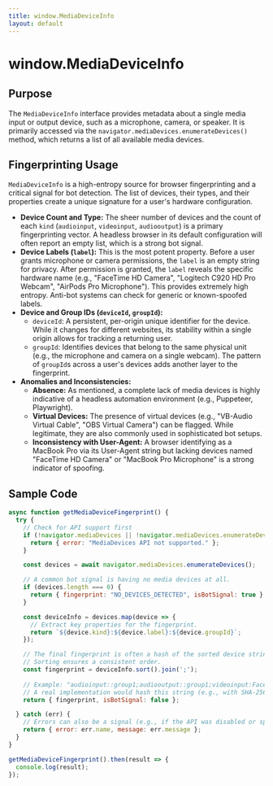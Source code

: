 ```yaml
---
title: window.MediaDeviceInfo
layout: default
---
```

# window.MediaDeviceInfo
## Purpose
The `MediaDeviceInfo` interface provides metadata about a single media input or output device, such as a microphone, camera, or speaker. It is primarily accessed via the `navigator.mediaDevices.enumerateDevices()` method, which returns a list of all available media devices.

## Fingerprinting Usage
`MediaDeviceInfo` is a high-entropy source for browser fingerprinting and a critical signal for bot detection. The list of devices, their types, and their properties create a unique signature for a user's hardware configuration.

*   **Device Count and Type:** The sheer number of devices and the count of each `kind` (`audioinput`, `videoinput`, `audiooutput`) is a primary fingerprinting vector. A headless browser in its default configuration will often report an empty list, which is a strong bot signal.
*   **Device Labels (`label`):** This is the most potent property. Before a user grants microphone or camera permissions, the `label` is an empty string for privacy. After permission is granted, the `label` reveals the specific hardware name (e.g., "FaceTime HD Camera", "Logitech C920 HD Pro Webcam", "AirPods Pro Microphone"). This provides extremely high entropy. Anti-bot systems can check for generic or known-spoofed labels.
*   **Device and Group IDs (`deviceId`, `groupId`):**
    *   `deviceId`: A persistent, per-origin unique identifier for the device. While it changes for different websites, its stability within a single origin allows for tracking a returning user.
    *   `groupId`: Identifies devices that belong to the same physical unit (e.g., the microphone and camera on a single webcam). The pattern of `groupId`s across a user's devices adds another layer to the fingerprint.
*   **Anomalies and Inconsistencies:**
    *   **Absence:** As mentioned, a complete lack of media devices is highly indicative of a headless automation environment (e.g., Puppeteer, Playwright).
    *   **Virtual Devices:** The presence of virtual devices (e.g., "VB-Audio Virtual Cable", "OBS Virtual Camera") can be flagged. While legitimate, they are also commonly used in sophisticated bot setups.
    *   **Inconsistency with User-Agent:** A browser identifying as a MacBook Pro via its User-Agent string but lacking devices named "FaceTime HD Camera" or "MacBook Pro Microphone" is a strong indicator of spoofing.

## Sample Code
```javascript
async function getMediaDeviceFingerprint() {
  try {
    // Check for API support first
    if (!navigator.mediaDevices || !navigator.mediaDevices.enumerateDevices) {
      return { error: "MediaDevices API not supported." };
    }

    const devices = await navigator.mediaDevices.enumerateDevices();

    // A common bot signal is having no media devices at all.
    if (devices.length === 0) {
      return { fingerprint: "NO_DEVICES_DETECTED", isBotSignal: true };
    }

    const deviceInfo = devices.map(device => {
      // Extract key properties for the fingerprint.
      return `${device.kind}:${device.label}:${device.groupId}`;
    });

    // The final fingerprint is often a hash of the sorted device strings.
    // Sorting ensures a consistent order.
    const fingerprint = deviceInfo.sort().join(';');
    
    // Example: "audioinput::group1;audiooutput::group1;videoinput:FaceTime HD Camera:group2"
    // A real implementation would hash this string (e.g., with SHA-256).
    return { fingerprint, isBotSignal: false };

  } catch (err) {
    // Errors can also be a signal (e.g., if the API was disabled or spoofed).
    return { error: err.name, message: err.message };
  }
}

getMediaDeviceFingerprint().then(result => {
  console.log(result);
});
```